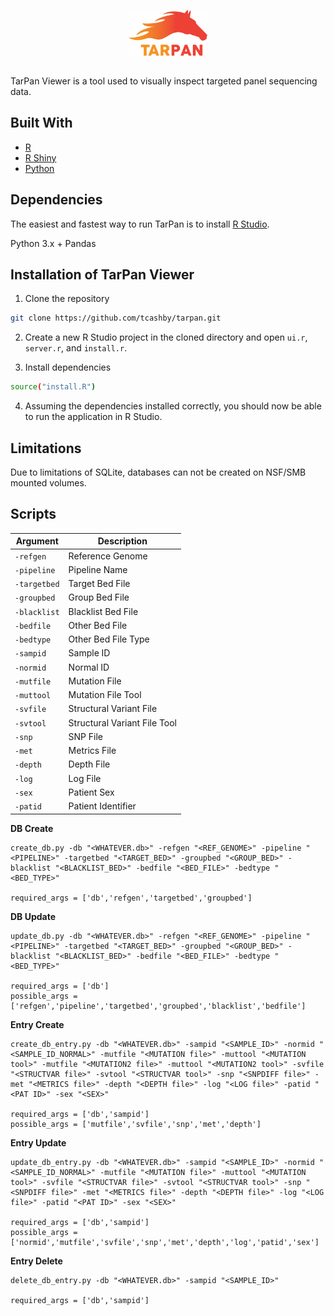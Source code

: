 <p align="center">
  <img src="/www/LogoBig.jpg" width="25%" height="25%">
</p>

## 
TarPan Viewer is a tool used to visually inspect targeted panel sequencing data.


## Built With
- [R](https://www.r-project.org/)
- [R Shiny](https://shiny.rstudio.com/)
- [Python](https://www.python.org/)

## Dependencies
The easiest and fastest way to run TarPan is to install [R Studio](https://www.rstudio.com/). 

Python 3.x + Pandas

## Installation of TarPan Viewer
1. Clone the repository

```sh
git clone https://github.com/tcashby/tarpan.git
```
2. Create a new R Studio project in the cloned directory and open ```ui.r```, ```server.r```, and ```install.r```.

3. Install dependencies

```sh
source("install.R")
```

4. Assuming the dependencies installed correctly, you should now be able to run the application in R Studio.

## Limitations

Due to limitations of SQLite, databases can not be created on NSF/SMB mounted volumes.

## Scripts

| Argument | Description |
| -------- | ----------- |
| `-refgen`	| Reference Genome	|
| `-pipeline`	| Pipeline Name	|
| `-targetbed`	| Target Bed File	|
| `-groupbed`	| Group Bed File	|
| `-blacklist`	| Blacklist Bed File	|
| `-bedfile`	| Other Bed File	|
| `-bedtype`	| Other Bed File Type	|
| `-sampid`	| Sample ID	|
| `-normid`	| Normal ID	|
| `-mutfile`	| Mutation File	|
| `-muttool`	| Mutation File Tool	|
| `-svfile`	| Structural Variant File	|
| `-svtool`	| Structural Variant File Tool	|
| `-snp`	| SNP File	|
| `-met`	| Metrics File	|
| `-depth`	| Depth File	|
| `-log`	| Log File	|
| `-sex`	| Patient Sex	|
| `-patid`	| Patient Identifier	|

**DB Create**
```
create_db.py -db "<WHATEVER.db>" -refgen "<REF_GENOME>" -pipeline "<PIPELINE>" -targetbed "<TARGET_BED>" -groupbed "<GROUP_BED>" -blacklist "<BLACKLIST_BED>" -bedfile "<BED_FILE>" -bedtype "<BED_TYPE>"

required_args = ['db','refgen','targetbed','groupbed']
```

**DB Update**
```
update_db.py -db "<WHATEVER.db>" -refgen "<REF_GENOME>" -pipeline "<PIPELINE>" -targetbed "<TARGET_BED>" -groupbed "<GROUP_BED>" -blacklist "<BLACKLIST_BED>" -bedfile "<BED_FILE>" -bedtype "<BED_TYPE>"

required_args = ['db']
possible_args = ['refgen','pipeline','targetbed','groupbed','blacklist','bedfile']
```

**Entry Create**
```
create_db_entry.py -db "<WHATEVER.db>" -sampid "<SAMPLE_ID>" -normid "<SAMPLE_ID_NORMAL>" -mutfile "<MUTATION file>" -muttool "<MUTATION tool>" -mutfile "<MUTATION2 file>" -muttool "<MUTATION2 tool>" -svfile "<STRUCTVAR file>" -svtool "<STRUCTVAR tool>" -snp "<SNPDIFF file>" -met "<METRICS file>" -depth "<DEPTH file>" -log "<LOG file>" -patid "<PAT ID>" -sex "<SEX>" 

required_args = ['db','sampid']
possible_args = ['mutfile','svfile','snp','met','depth'] 
```

**Entry Update**
```
update_db_entry.py -db "<WHATEVER.db>" -sampid "<SAMPLE_ID>" -normid "<SAMPLE_ID_NORMAL>" -mutfile "<MUTATION file>" -muttool "<MUTATION tool>" -svfile "<STRUCTVAR file>" -svtool "<STRUCTVAR tool>" -snp "<SNPDIFF file>" -met "<METRICS file>" -depth "<DEPTH file>" -log "<LOG file>" -patid "<PAT ID>" -sex "<SEX>" 

required_args = ['db','sampid'] 
possible_args = ['normid','mutfile','svfile','snp','met','depth','log','patid','sex']
```

**Entry Delete**
```
delete_db_entry.py -db "<WHATEVER.db>" -sampid "<SAMPLE_ID>" 

required_args = ['db','sampid']
```
